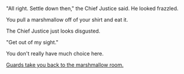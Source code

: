 "All right. Settle down then," the Chief Justice said. He looked frazzled.

You pull a marshmallow off of your shirt and eat it.

The Chief Justice just looks disgusted.

"Get out of my sight."

You don't really have much choice here.

[Guards take you back to the marshmallow room.](../../marshmallow.md)